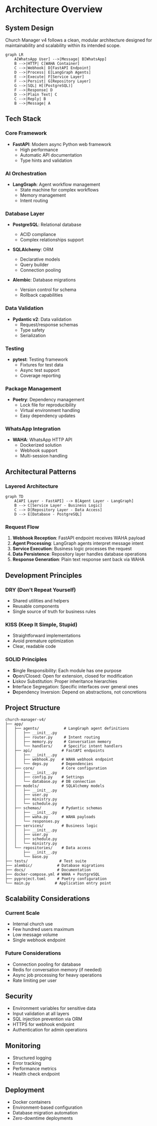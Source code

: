 # Architecture Overview

## System Design

Church Manager v4 follows a clean, modular architecture designed for maintainability and scalability within its intended scope.

```mermaid
graph LR
    A[WhatsApp User] -->|Message| B[WhatsApp]
    B -->|HTTP| C[WAHA Container]
    C -->|Webhook| D[FastAPI Endpoint]
    D -->|Process| E[LangGraph Agents]
    E -->|Execute| F[Service Layer]
    F -->|Persist| G[Repository Layer]
    G -->|SQL| H[(PostgreSQL)]
    F -->|Response| D
    D -->|Plain Text| C
    C -->|Reply| B
    B -->|Message| A
```

## Tech Stack

### Core Framework
- **FastAPI**: Modern async Python web framework
  - High performance
  - Automatic API documentation
  - Type hints and validation

### AI Orchestration
- **LangGraph**: Agent workflow management
  - State machine for complex workflows
  - Memory management
  - Intent routing

### Database Layer
- **PostgreSQL**: Relational database
  - ACID compliance
  - Complex relationships support

- **SQLAlchemy**: ORM
  - Declarative models
  - Query builder
  - Connection pooling

- **Alembic**: Database migrations
  - Version control for schema
  - Rollback capabilities

### Data Validation
- **Pydantic v2**: Data validation
  - Request/response schemas
  - Type safety
  - Serialization

### Testing
- **pytest**: Testing framework
  - Fixtures for test data
  - Async test support
  - Coverage reporting

### Package Management
- **Poetry**: Dependency management
  - Lock file for reproducibility
  - Virtual environment handling
  - Easy dependency updates

### WhatsApp Integration
- **WAHA**: WhatsApp HTTP API
  - Dockerized solution
  - Webhook support
  - Multi-session handling

## Architectural Patterns

### Layered Architecture

```mermaid
graph TD
    A[API Layer - FastAPI] --> B[Agent Layer - LangGraph]
    B --> C[Service Layer - Business Logic]
    C --> D[Repository Layer - Data Access]
    D --> E[Database - PostgreSQL]
```

### Request Flow

1. **Webhook Reception**: FastAPI endpoint receives WAHA payload
2. **Agent Processing**: LangGraph agents interpret message intent
3. **Service Execution**: Business logic processes the request
4. **Data Persistence**: Repository layer handles database operations
5. **Response Generation**: Plain text response sent back via WAHA

## Development Principles

### DRY (Don't Repeat Yourself)
- Shared utilities and helpers
- Reusable components
- Single source of truth for business rules

### KISS (Keep It Simple, Stupid)
- Straightforward implementations
- Avoid premature optimization
- Clear, readable code

### SOLID Principles
- **S**ingle Responsibility: Each module has one purpose
- **O**pen/Closed: Open for extension, closed for modification
- **L**iskov Substitution: Proper inheritance hierarchies
- **I**nterface Segregation: Specific interfaces over general ones
- **D**ependency Inversion: Depend on abstractions, not concretions

## Project Structure

```
church-manager-v4/
├── app/
│   ├── agents/           # LangGraph agent definitions
│   │   ├── __init__.py
│   │   ├── router.py     # Intent routing
│   │   ├── memory.py     # Conversation memory
│   │   └── handlers/     # Specific intent handlers
│   ├── api/             # FastAPI endpoints
│   │   ├── __init__.py
│   │   ├── webhook.py   # WAHA webhook endpoint
│   │   └── deps.py      # Dependencies
│   ├── core/            # Core configuration
│   │   ├── __init__.py
│   │   ├── config.py    # Settings
│   │   └── database.py  # DB connection
│   ├── models/          # SQLAlchemy models
│   │   ├── __init__.py
│   │   ├── user.py
│   │   ├── ministry.py
│   │   └── schedule.py
│   ├── schemas/         # Pydantic schemas
│   │   ├── __init__.py
│   │   ├── waha.py      # WAHA payloads
│   │   └── responses.py
│   ├── services/        # Business logic
│   │   ├── __init__.py
│   │   ├── user.py
│   │   ├── schedule.py
│   │   └── ministry.py
│   └── repositories/    # Data access
│       ├── __init__.py
│       └── base.py
├── tests/              # Test suite
├── alembic/           # Database migrations
├── docs/              # Documentation
├── docker-compose.yml # WAHA + PostgreSQL
├── pyproject.toml     # Poetry configuration
└── main.py           # Application entry point
```

## Scalability Considerations

### Current Scale
- Internal church use
- Few hundred users maximum
- Low message volume
- Single webhook endpoint

### Future Considerations
- Connection pooling for database
- Redis for conversation memory (if needed)
- Async job processing for heavy operations
- Rate limiting per user

## Security

- Environment variables for sensitive data
- Input validation at all layers
- SQL injection prevention via ORM
- HTTPS for webhook endpoint
- Authentication for admin operations

## Monitoring

- Structured logging
- Error tracking
- Performance metrics
- Health check endpoint

## Deployment

- Docker containers
- Environment-based configuration
- Database migration automation
- Zero-downtime deployments